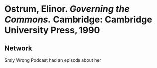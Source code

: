 # Ostrum, Elinor. *Governing the Commons.* Cambridge: Cambridge University Press, 1990

## Network

Srsly Wrong Podcast had an episode about her
